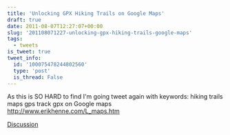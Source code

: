 ```yaml
---
title: 'Unlocking GPX Hiking Trails on Google Maps'
draft: true
date: 2011-08-07T12:27:07+00:00
slug: '201108071227-unlocking-gpx-hiking-trails-google-maps'
tags:
  - tweets
is_tweet: true
tweet_info:
  id: '100075478244802560'
  type: 'post'
  is_thread: False
---
```




As this is SO HARD to find I'm going tweet again with keywords: hiking trails maps gps track gpx on Google maps <http://www.erikhenne.com/L_maps.htm>

[Discussion](https://x.com/sytelus/status/100075478244802560)
